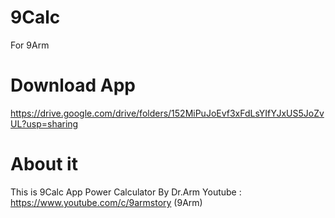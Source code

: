 # 9Calc
 For 9Arm
# Download App
 https://drive.google.com/drive/folders/152MiPuJoEvf3xFdLsYIfYJxUS5JoZvUL?usp=sharing
# About it
 This is 9Calc App Power Calculator By Dr.Arm
 Youtube : https://www.youtube.com/c/9armstory (9Arm)
